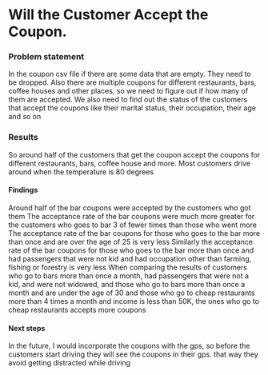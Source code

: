 # Will the Customer Accept the Coupon.

### Problem statement
In the coupon csv file if there are some data that are empty. They need to be dropped. 
Also there are multiple coupons for different restaurants, bars, coffee houses and other places, so we need to figure out if how many of them are accepted.
We also need to find out the status of the customers that accept the coupons like their marital status, their occupation, their age and so on

### Results
So around half of the customers that get the coupon accept the coupons for different restaurants, bars, coffee house and more.
Most customers drive around when the temperature is 80 degrees

#### Findings
Around half of the bar coupons were accepted by the customers who got them
The acceptance rate of the bar coupons were much more greater for the customers who goes to bar 3 of fewer times than those who went more
The acceptance rate of the bar coupons for those who goes to the bar more than once and are over the age of 25 is very less
Similarly the acceptance rate of the bar coupons for those who goes to the bar more than once and had passengers that were not kid and had occupation other than farming, fishing or forestry is very less
When comparing the results of customers who go to bars more than once a month, had passengers that were not a kid, and were not widowed, and those who go to bars more than once a month and are under the age of 30 and those who go to cheap restaurants more than 4 times a month and income is less than 50K, the ones who go to cheap restaurants accepts more coupons

#### Next steps
In the future, I would incorporate the coupons with the gps, so before the customers start driving they will see the coupons in their gps. that way they avoid getting distracted while driving
